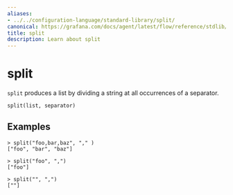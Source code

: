 ```yaml
---
aliases:
- ../../configuration-language/standard-library/split/
canonical: https://grafana.com/docs/agent/latest/flow/reference/stdlib/split/
title: split
description: Learn about split
---
```


# split

`split` produces a list by dividing a string at all occurrences of a separator.

```river
split(list, separator)
```

## Examples

```river
> split("foo,bar,baz", "," )
["foo", "bar", "baz"]

> split("foo", ",")
["foo"]

> split("", ",")
[""]
```
